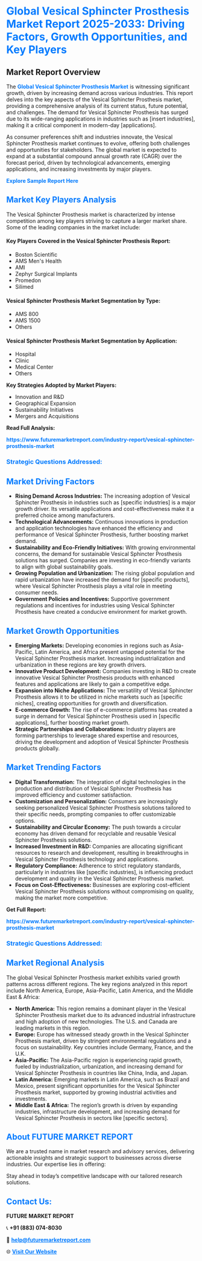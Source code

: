 <h1 style="color: #007BFF;">Global Vesical Sphincter Prosthesis Market Report 2025-2033: Driving Factors, Growth Opportunities, and Key Players</h1>

<section id="overview">
<h2>Market Report Overview</h2>
<p>The <a href="https://www.futuremarketreport.com/industry-report/vesical-sphincter-prosthesis-market" style="color: #007BFF; text-decoration: none;"><strong>Global Vesical Sphincter Prosthesis Market</strong></a> is witnessing significant growth, driven by increasing demand across various industries. This report delves into the key aspects of the Vesical Sphincter Prosthesis market, providing a comprehensive analysis of its current status, future potential, and challenges. The demand for Vesical Sphincter Prosthesis has surged due to its wide-ranging applications in industries such as [insert industries], making it a critical component in modern-day [applications].</p>
<p>As consumer preferences shift and industries innovate, the Vesical Sphincter Prosthesis market continues to evolve, offering both challenges and opportunities for stakeholders. The global market is expected to expand at a substantial compound annual growth rate (CAGR) over the forecast period, driven by technological advancements, emerging applications, and increasing investments by major players.</p>
</section>

<section id="overview">
<p><a href="https://www.futuremarketreport.com/request-sample/reportId=29020" style="color: #007BFF; text-decoration: none;"><strong>Explore Sample Report Here</strong></a></p>
</section>

<section id="key-players">
<h2 style="color: #007BFF;">Market Key Players Analysis</h2>
<p>The Vesical Sphincter Prosthesis market is characterized by intense competition among key players striving to capture a larger market share. Some of the leading companies in the market include:</p>
<h4>Key Players Covered in the Vesical Sphincter Prosthesis Report:</h4>
<ul><li>Boston Scientific</li><li>AMS Men&#039;s Health</li><li>AMI</li><li>Zephyr Surgical Implants</li><li>Promedon</li><li>Silimed</li></ul>
<h4>Vesical Sphincter Prosthesis Market Segmentation by Type:</h4>
<ul><li>AMS 800</li><li>AMS 1500</li><li>Others</li></ul>

<h4>Vesical Sphincter Prosthesis Market Segmentation by Application:</h4>
<ul><li>Hospital</li><li>Clinic</li><li>Medical Center</li><li>Others</li></ul>
<p><strong>Key Strategies Adopted by Market Players:</strong></p>
<ul>
<li>Innovation and R&D</li>
<li>Geographical Expansion</li>
<li>Sustainability Initiatives</li>
<li>Mergers and Acquisitions</li>
</ul>
</section>

<section>
<p><strong>Read Full Analysis: </strong></p><a href="https://www.futuremarketreport.com/industry-report/vesical-sphincter-prosthesis-market" style="color: #007BFF; text-decoration: none;"><strong>https://www.futuremarketreport.com/industry-report/vesical-sphincter-prosthesis-market</strong></a>
<h3 style="color: #007BFF;">Strategic Questions Addressed:</h3>
</section>

<section id="driving-factors">
<h2 style="color: #007BFF;">Market Driving Factors</h2>
<ul>
<li><strong>Rising Demand Across Industries:</strong> The increasing adoption of Vesical Sphincter Prosthesis in industries such as [specific industries] is a major growth driver. Its versatile applications and cost-effectiveness make it a preferred choice among manufacturers.</li>
<li><strong>Technological Advancements:</strong> Continuous innovations in production and application technologies have enhanced the efficiency and performance of Vesical Sphincter Prosthesis, further boosting market demand.</li>
<li><strong>Sustainability and Eco-Friendly Initiatives:</strong> With growing environmental concerns, the demand for sustainable Vesical Sphincter Prosthesis solutions has surged. Companies are investing in eco-friendly variants to align with global sustainability goals.</li>
<li><strong>Growing Population and Urbanization:</strong> The rising global population and rapid urbanization have increased the demand for [specific products], where Vesical Sphincter Prosthesis plays a vital role in meeting consumer needs.</li>
<li><strong>Government Policies and Incentives:</strong> Supportive government regulations and incentives for industries using Vesical Sphincter Prosthesis have created a conducive environment for market growth.</li>
</ul>
</section>

<section id="growth-opportunities">
<h2 style="color: #007BFF;">Market Growth Opportunities</h2>
<ul>
<li><strong>Emerging Markets:</strong> Developing economies in regions such as Asia-Pacific, Latin America, and Africa present untapped potential for the Vesical Sphincter Prosthesis market. Increasing industrialization and urbanization in these regions are key growth drivers.</li>
<li><strong>Innovative Product Development:</strong> Companies investing in R&D to create innovative Vesical Sphincter Prosthesis products with enhanced features and applications are likely to gain a competitive edge.</li>
<li><strong>Expansion into Niche Applications:</strong> The versatility of Vesical Sphincter Prosthesis allows it to be utilized in niche markets such as [specific niches], creating opportunities for growth and diversification.</li>
<li><strong>E-commerce Growth:</strong> The rise of e-commerce platforms has created a surge in demand for Vesical Sphincter Prosthesis used in [specific applications], further boosting market growth.</li>
<li><strong>Strategic Partnerships and Collaborations:</strong> Industry players are forming partnerships to leverage shared expertise and resources, driving the development and adoption of Vesical Sphincter Prosthesis products globally.</li>
</ul>
</section>

<section id="trending-factors">
<h2 style="color: #007BFF;">Market Trending Factors</h2>
<ul>
<li><strong>Digital Transformation:</strong> The integration of digital technologies in the production and distribution of Vesical Sphincter Prosthesis has improved efficiency and customer satisfaction.</li>
<li><strong>Customization and Personalization:</strong> Consumers are increasingly seeking personalized Vesical Sphincter Prosthesis solutions tailored to their specific needs, prompting companies to offer customizable options.</li>
<li><strong>Sustainability and Circular Economy:</strong> The push towards a circular economy has driven demand for recyclable and reusable Vesical Sphincter Prosthesis solutions.</li>
<li><strong>Increased Investment in R&D:</strong> Companies are allocating significant resources to research and development, resulting in breakthroughs in Vesical Sphincter Prosthesis technology and applications.</li>
<li><strong>Regulatory Compliance:</strong> Adherence to strict regulatory standards, particularly in industries like [specific industries], is influencing product development and quality in the Vesical Sphincter Prosthesis market.</li>
<li><strong>Focus on Cost-Effectiveness:</strong> Businesses are exploring cost-efficient Vesical Sphincter Prosthesis solutions without compromising on quality, making the market more competitive.</li>
</ul>
</section>

<section>
<p><strong>Get Full Report: </strong></p><a href="https://www.futuremarketreport.com/industry-report/vesical-sphincter-prosthesis-market" style="color: #007BFF; text-decoration: none;"><strong>https://www.futuremarketreport.com/industry-report/vesical-sphincter-prosthesis-market</strong></a>
<h3 style="color: #007BFF;">Strategic Questions Addressed:</h3>
</section>


<section id="regional-analysis">
<h2 style="color: #007BFF;">Market Regional Analysis</h2>
<p>The global Vesical Sphincter Prosthesis market exhibits varied growth patterns across different regions. The key regions analyzed in this report include North America, Europe, Asia-Pacific, Latin America, and the Middle East & Africa:</p>
<ul>
<li><strong>North America:</strong> This region remains a dominant player in the Vesical Sphincter Prosthesis market due to its advanced industrial infrastructure and high adoption of new technologies. The U.S. and Canada are leading markets in this region.</li>
<li><strong>Europe:</strong> Europe has witnessed steady growth in the Vesical Sphincter Prosthesis market, driven by stringent environmental regulations and a focus on sustainability. Key countries include Germany, France, and the U.K.</li>
<li><strong>Asia-Pacific:</strong> The Asia-Pacific region is experiencing rapid growth, fueled by industrialization, urbanization, and increasing demand for Vesical Sphincter Prosthesis in countries like China, India, and Japan.</li>
<li><strong>Latin America:</strong> Emerging markets in Latin America, such as Brazil and Mexico, present significant opportunities for the Vesical Sphincter Prosthesis market, supported by growing industrial activities and investments.</li>
<li><strong>Middle East & Africa:</strong> The region’s growth is driven by expanding industries, infrastructure development, and increasing demand for Vesical Sphincter Prosthesis in sectors like [specific sectors].</li>
</ul>
</section>

<footer>
<h2 style="color: #007BFF;">About FUTURE MARKET REPORT</h2>
<p>We are a trusted name in market research and advisory services, delivering actionable insights and strategic support to businesses across diverse industries. Our expertise lies in offering:</p>

<p>Stay ahead in today’s competitive landscape with our tailored research solutions.</p>

<h2 style="color: #007BFF;">Contact Us:</h2>
<p><strong>FUTURE MARKET REPORT</strong></p>
<p>📞 <strong>+91 (883) 074-8030</strong></p>
<p>📧 <strong><a href="mailto:help@futuremarketreport.com" style="color: #007BFF;">help@futuremarketreport.com</a></strong></p>
<p>🌐 <strong><a href="https://www.futuremarketreport.com/" style="color: #007BFF;">Visit Our Website</a></strong></p>
</footer>